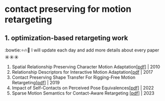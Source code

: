 # contact preserving for motion retargeting
## 1. optimization-based retargeting work
:bowtie::star::fire::muscle: I will update each day and add more details about every paper :sunny::sunny::sunny:
1. Spatial Relationship Preserving Character Motion Adaptation[[pdf]](https://homepages.inf.ed.ac.uk/tkomura/research_dir/SIGGRAPH10_preprint.pdf) | 2010
2. Relationship Descriptors for Interactive Motion Adaptation[[pdf](https://homepages.inf.ed.ac.uk/tkomura/rami_SCA2013.pdf) | 2017
3. Contact Preserving Shape Transfer For Rigging-Free Motion Retargeting[[pdf]](https://hal.science/hal-02613783/file/ContactPreservingShapeTransfer_hal%20(1).pdf) | 2019
4. Impact of Self-Contacts on Perceived Pose Equivalences[[pdf]](https://inria.hal.science/hal-03817534/file/MIG_2022_Jean_Basset.pdf) | 2022
5. Sparse Motion Semantics for Contact-Aware Retargeting [[pdf]](https://project.inria.fr/mig2023/files/2023/11/poster_11.pdf) | 2023
